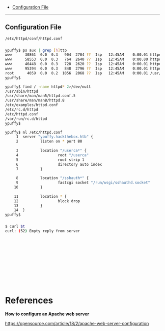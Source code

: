 - [Configuration File](#configuration-file)

-------------------------------------------

## Configuration File
```sh
/etc/httpd/conf/httpd.conf
```

### 
```sh
ypuffy$ ps aux | grep [h]ttp
www      30861  0.0  0.3   904  2704 ??  Isp   12:45AM    0:00.01 httpd: logger (httpd)
www      58553  0.0  0.3   764  2640 ??  Isp   12:45AM    0:00.00 httpd: server (httpd)
www      46448  0.0  0.3   728  2620 ??  Isp   12:45AM    0:00.01 httpd: server (httpd)
www      95394  0.0  0.3   848  2796 ??  Isp   12:45AM    0:00.01 httpd: server (httpd)
root      4059  0.0  0.2  1056  2068 ??  Isp   12:45AM    0:00.01 /usr/sbin/httpd
ypuffy$ 

ypuffy$ find / -name httpd* 2>/dev/null 
/usr/sbin/httpd
/usr/share/man/man5/httpd.conf.5
/usr/share/man/man8/httpd.8
/etc/examples/httpd.conf
/etc/rc.d/httpd
/etc/httpd.conf
/var/run/rc.d/httpd
ypuffy$

ypuffy$ nl /etc/httpd.conf
     1  server "ypuffy.hackthebox.htb" {
     2          listen on * port 80
      
     3          location "/userca*" {
     4                  root "/userca"
     5                  root strip 1
     6                  directory auto index
     7          }
      
     8          location "/sshauth*" {
     9                  fastcgi socket "/run/wsgi/sshauthd.socket"
    10          }
      
    11          location * {
    12                  block drop
    13          }
    14  }
ypuffy$
```

### 
```sh
$ curl $t   
curl: (52) Empty reply from server
```

### 
```sh

```

### 
```sh

```

### 
```sh

```

### 
```sh

```

### 
```sh

```

### 
```sh

```

### 
```sh

```

# References

**How to configure an Apache web server**

https://opensource.com/article/18/2/apache-web-server-configuration